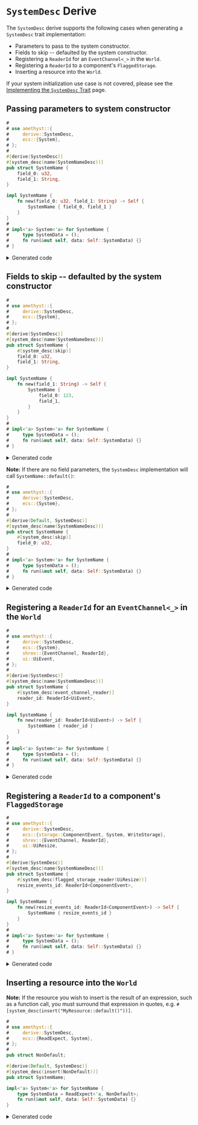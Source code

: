 # `SystemDesc` Derive

The `SystemDesc` derive supports the following cases when generating a `SystemDesc` trait implementation:

- Parameters to pass to the system constructor.
- Fields to skip -- defaulted by the system constructor.
- Registering a `ReaderId` for an `EventChannel<_>` in the `World`.
- Registering a `ReaderId` to a component's `FlaggedStorage`.
- Inserting a resource into the `World`.

If your system initialization use case is not covered, please see the
[Implementing the `SystemDesc` Trait] page.

## Passing parameters to system constructor

```rust
#
# use amethyst::{
#     derive::SystemDesc,
#     ecs::{System},
# };
#
#[derive(SystemDesc)]
#[system_desc(name(SystemNameDesc))]
pub struct SystemName {
    field_0: u32,
    field_1: String,
}

impl SystemName {
    fn new(field_0: u32, field_1: String) -> Self {
        SystemName { field_0, field_1 }
    }
}
#
# impl<'a> System<'a> for SystemName {
#     type SystemData = ();
#     fn run(&mut self, data: Self::SystemData) {}
# }
```

<details>
<summary>Generated code</summary>

```rust
#
# use amethyst::{
#     derive::SystemDesc,
#     ecs::{System},
# };
#
# pub struct SystemName {
#     field_0: u32,
#     field_1: String,
# }
#
# impl SystemName {
#     fn new(field_0: u32, field_1: String) -> Self {
#         SystemName { field_0, field_1 }
#     }
# }
#
# impl<'a> System<'a> for SystemName {
#     type SystemData = ();
#     fn run(&mut self, data: Self::SystemData) {}
# }
#
/// Builds a `SystemName`.
#[derive(Default, Debug)]
pub struct SystemNameDesc {
    field_0: u32,
    field_1: String,
}

impl SystemNameDesc {
    fn new(field_0: u32, field_1: String) -> Self {
        SystemNameDesc { field_0, field_1 }
    }
}

impl<'a, 'b> ::amethyst::core::SystemDesc<'a, 'b, SystemName> for SystemNameDesc {
    fn build(self, world: &mut ::amethyst::ecs::World) -> SystemName {
        <SystemName as ::amethyst::ecs::System<'_>>::SystemData::setup(world);

        SystemName::new(self.field_0, self.field_1)
    }
}
```

</details>

## Fields to skip -- defaulted by the system constructor

```rust
#
# use amethyst::{
#     derive::SystemDesc,
#     ecs::{System},
# };
#
#[derive(SystemDesc)]
#[system_desc(name(SystemNameDesc))]
pub struct SystemName {
    #[system_desc(skip)]
    field_0: u32,
    field_1: String,
}

impl SystemName {
    fn new(field_1: String) -> Self {
        SystemName {
            field_0: 123,
            field_1,
        }
    }
}
#
# impl<'a> System<'a> for SystemName {
#     type SystemData = ();
#     fn run(&mut self, data: Self::SystemData) {}
# }
```

<details>
<summary>Generated code</summary>

```rust
#
# use amethyst::{
#     derive::SystemDesc,
#     ecs::{System},
# };
#
# pub struct SystemName {
#     field_0: u32,
#     field_1: String,
# }
#
# impl SystemName {
#     fn new(field_1: String) -> Self {
#         SystemName { field_0: 123, field_1 }
#     }
# }
#
# impl<'a> System<'a> for SystemName {
#     type SystemData = ();
#     fn run(&mut self, data: Self::SystemData) {}
# }
#
/// Builds a `SystemName`.
#[derive(Default, Debug)]
pub struct SystemNameDesc {
    field_1: String,
}

impl SystemNameDesc {
    fn new(field_1: String) -> Self {
        SystemNameDesc { field_1 }
    }
}

impl<'a, 'b> ::amethyst::core::SystemDesc<'a, 'b, SystemName> for SystemNameDesc {
    fn build(self, world: &mut ::amethyst::ecs::World) -> SystemName {
        <SystemName as ::amethyst::ecs::System<'_>>::SystemData::setup(world);

        SystemName::new(self.field_1)
    }
}
```

</details>

**Note:** If there are no field parameters, the `SystemDesc` implementation
will call  `SystemName::default()`:

```rust
#
# use amethyst::{
#     derive::SystemDesc,
#     ecs::{System},
# };
#
#[derive(Default, SystemDesc)]
#[system_desc(name(SystemNameDesc))]
pub struct SystemName {
    #[system_desc(skip)]
    field_0: u32,
}
#
# impl<'a> System<'a> for SystemName {
#     type SystemData = ();
#     fn run(&mut self, data: Self::SystemData) {}
# }
```

<details>
<summary>Generated code</summary>

```rust
#
# use amethyst::{
#     derive::SystemDesc,
#     ecs::{System},
# };
#
# #[derive(Default)]
# pub struct SystemName {
#     field_0: u32,
# }
#
# impl<'a> System<'a> for SystemName {
#     type SystemData = ();
#     fn run(&mut self, data: Self::SystemData) {}
# }
#
/// Builds a `SystemName`.
#[derive(Debug)]
pub struct SystemNameDesc {}

impl Default for SystemNameDesc {
    fn default() -> Self {
        SystemNameDesc {}
    }
}

impl<'a, 'b> ::amethyst::core::SystemDesc<'a, 'b, SystemName> for SystemNameDesc {
    fn build(self, world: &mut ::amethyst::ecs::World) -> SystemName {
        <SystemName as ::amethyst::ecs::System<'_>>::SystemData::setup(world);

        SystemName::default()
    }
}
```

</details>

## Registering a `ReaderId` for an `EventChannel<_>` in the `World`

```rust
#
# use amethyst::{
#     derive::SystemDesc,
#     ecs::{System},
#     shrev::{EventChannel, ReaderId},
#     ui::UiEvent,
# };
#
#[derive(SystemDesc)]
#[system_desc(name(SystemNameDesc))]
pub struct SystemName {
    #[system_desc(event_channel_reader)]
    reader_id: ReaderId<UiEvent>,
}

impl SystemName {
    fn new(reader_id: ReaderId<UiEvent>) -> Self {
        SystemName { reader_id }
    }
}
#
# impl<'a> System<'a> for SystemName {
#     type SystemData = ();
#     fn run(&mut self, data: Self::SystemData) {}
# }
```

<details>
<summary>Generated code</summary>

```rust
#
# use amethyst::{
#     derive::SystemDesc,
#     ecs::{System},
#     shrev::{EventChannel, ReaderId},
#     ui::UiEvent,
# };
#
# pub struct SystemName {
#     reader_id: ReaderId<UiEvent>,
# }
#
# impl SystemName {
#     fn new(reader_id: ReaderId<UiEvent>) -> Self {
#         SystemName { reader_id }
#     }
# }
#
# impl<'a> System<'a> for SystemName {
#     type SystemData = ();
#     fn run(&mut self, data: Self::SystemData) {}
# }
#
/// Builds a `SystemName`.
#[derive(Debug)]
pub struct SystemNameDesc;

impl Default for SystemNameDesc {
    fn default() -> Self {
        SystemNameDesc {}
    }
}

impl<'a, 'b> ::amethyst::core::SystemDesc<'a, 'b, SystemName> for SystemNameDesc {
    fn build(self, world: &mut ::amethyst::ecs::World) -> SystemName {
        <SystemName as ::amethyst::ecs::System<'_>>::SystemData::setup(world);

        let reader_id = world.fetch_mut::<EventChannel<UiEvent>>().register_reader();

        SystemName::new(reader_id)
    }
}
```

</details>

## Registering a `ReaderId` to a component's `FlaggedStorage`

```rust
#
# use amethyst::{
#     derive::SystemDesc,
#     ecs::{storage::ComponentEvent, System, WriteStorage},
#     shrev::{EventChannel, ReaderId},
#     ui::UiResize,
# };
#
#[derive(SystemDesc)]
#[system_desc(name(SystemNameDesc))]
pub struct SystemName {
    #[system_desc(flagged_storage_reader(UiResize))]
    resize_events_id: ReaderId<ComponentEvent>,
}

impl SystemName {
    fn new(resize_events_id: ReaderId<ComponentEvent>) -> Self {
        SystemName { resize_events_id }
    }
}
#
# impl<'a> System<'a> for SystemName {
#     type SystemData = ();
#     fn run(&mut self, data: Self::SystemData) {}
# }
```

<details>
<summary>Generated code</summary>

```rust
#
# use amethyst::{
#     derive::SystemDesc,
#     ecs::{storage::ComponentEvent, System, WriteStorage},
#     shrev::{EventChannel, ReaderId},
#     ui::UiResize,
# };
#
# pub struct SystemName {
#     resize_events_id: ReaderId<ComponentEvent>,
# }
#
# impl SystemName {
#     fn new(resize_events_id: ReaderId<ComponentEvent>) -> Self {
#         SystemName { resize_events_id }
#     }
# }
#
# impl<'a> System<'a> for SystemName {
#     type SystemData = ();
#     fn run(&mut self, data: Self::SystemData) {}
# }
#
/// Builds a `SystemName`.
#[derive(Debug)]
pub struct SystemNameDesc;

impl Default for SystemNameDesc {
    fn default() -> Self {
        SystemNameDesc {}
    }
}

impl<'a, 'b> ::amethyst::core::SystemDesc<'a, 'b, SystemName> for SystemNameDesc {
    fn build(self, world: &mut ::amethyst::ecs::World) -> SystemName {
        <SystemName as ::amethyst::ecs::System<'_>>::SystemData::setup(world);

        let resize_events_id = WriteStorage::<UiResize>::fetch(&world).register_reader();

        SystemName::new(resize_events_id)
    }
}
```

</details>

## Inserting a resource into the `World`

**Note:** If the resource you wish to insert is the result of an expression,
such as a function call, you must surround that expression in quotes, e.g.
`#[system_desc(insert("MyResource::default()"))]`.

```rust
#
# use amethyst::{
#     derive::SystemDesc,
#     ecs::{ReadExpect, System},
# };
#
pub struct NonDefault;

#[derive(Default, SystemDesc)]
#[system_desc(insert(NonDefault))]
pub struct SystemName;

impl<'a> System<'a> for SystemName {
    type SystemData = ReadExpect<'a, NonDefault>;
    fn run(&mut self, data: Self::SystemData) {}
}
```

<details>
<summary>Generated code</summary>

```rust
#
# use amethyst::{
#     derive::SystemDesc,
#     ecs::{ReadExpect, System},
# };
#
# pub struct NonDefault;
#
# #[derive(Default)]
# pub struct SystemName;
#
# impl<'a> System<'a> for SystemName {
#     type SystemData = ReadExpect<'a, NonDefault>;
#     fn run(&mut self, data: Self::SystemData) {}
# }
#
/// Builds a `SystemName`.
#[derive(Debug)]
pub struct SystemNameDesc;

impl Default for SystemNameDesc {
    fn default() -> Self {
        SystemNameDesc {}
    }
}

impl<'a, 'b> ::amethyst::core::SystemDesc<'a, 'b, SystemName> for SystemNameDesc {
    fn build(self, world: &mut ::amethyst::ecs::World) -> SystemName {
        <SystemName as ::amethyst::ecs::System<'_>>::SystemData::setup(world);

        world.insert(NonDefault);

        SystemName::default()
    }
}
```

[implementing the `systemdesc` trait]: ./implementing_the_system_desc_trait.html
